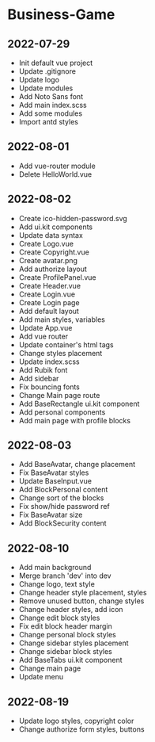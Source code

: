 # Business-Game

## 2022-07-29
* Init default vue project
* Update .gitignore
* Update logo
* Update modules
* Add Noto Sans font
* Add main index.scss
* Add some modules
* Import antd styles

## 2022-08-01
* Add vue-router module
* Delete HelloWorld.vue

## 2022-08-02
* Create ico-hidden-password.svg
* Add ui.kit components
* Update data syntax
* Create Logo.vue
* Create Copyright.vue
* Create avatar.png
* Add authorize layout
* Create ProfilePanel.vue
* Create Header.vue
* Create Login.vue
* Create Login page
* Add default layout
* Add main styles, variables
* Update App.vue
* Add vue router
* Update container's html tags
* Change styles placement
* Update index.scss
* Add Rubik font
* Add sidebar
* Fix bouncing fonts
* Change Main page route
* Add BaseRectangle ui.kit component
* Add personal components
* Add main page with profile blocks

## 2022-08-03
* Add BaseAvatar, change placement
* Fix BaseAvatar styles
* Update BaseInput.vue
* Add BlockPersonal content
* Change sort of the blocks
* Fix show/hide password ref
* Fix BaseAvatar size
* Add BlockSecurity content

## 2022-08-10
* Add main background
* Merge branch 'dev' into dev
* Change logo, text style
* Change header style placement, styles
* Remove unused button, change styles
* Change header styles, add icon
* Change edit block styles
* Fix edit block header margin
* Change personal block styles
* Change sidebar styles placement
* Change sidebar block styles
* Add BaseTabs ui.kit component
* Change main page
* Update menu

## 2022-08-19
* Update logo styles, copyright color
* Change authorize form styles, buttons
